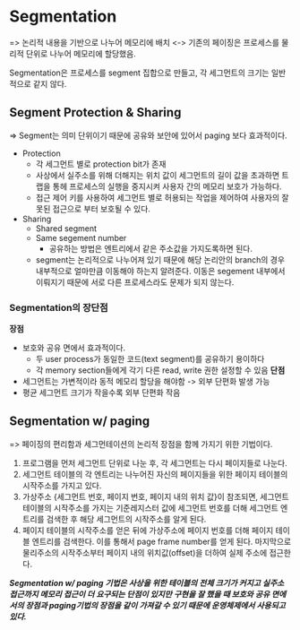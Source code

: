 # Segmentation
=> 논리적 내용을 기반으로 나누어 메모리에 배치
<-> 기존의 페이징은 프로세스를 물리적 단위로 나누어 메모리에 할당했음.

Segmentation은 프로세스를 segment 집합으로 만들고, 각 세그먼트의 크기는 일반적으로 같지 않다.

## Segment Protection & Sharing
=> Segment는 의미 단위이기 때문에 공유와 보안에 있어서 paging 보다 효과적이다.

- Protection
    - 각 세그먼트 별로 protection bit가 존재
    - 사상에서 실주소를 위해 더해지는 위치 값이 세그먼트의 길이 값을 초과하면 트랩을 통헤 프로세스의 실행을 중지시켜 사용자 간의 메모리 보호가 가능하다.
    - 접근 제어 키를 사용하여 세그먼트 별로 허용되는 작업을 제어하여 사용자의 잘못된 접근으로 부터 보호될 수 있다.
- Sharing
    - Shared segment
    - Same segement number
        - 공유하는 방법은 엔트리에서 같은 주소값을 가지도록하면 된다.
    - segment는 논리적으로 나누어져 있기 때문에 해당 논리안의 branch의 경우 내부적으로 얼마만큼 이동해야 하는지 알려준다. 이동은 segement 내부에서 이뤄지기 때문에 서로 다른 프로세스라도 문제가 되지 않는다.

### Segmentation의 장단점
__장점__
- 보호와 공유 면에서 효과적이다.
    - 두 user process가 동일한 코드(text segment)를 공유하기 용이하다
    - 각 memory section들에게 각기 다른 read, write 권한 설정할 수 있음
__단점__
- 세그먼트는 가변적이라 동적 메모리 할당을 해야함 -> 외부 단편화 발생 가능
- 평균 세그먼트 크기가 작을수록 외부 단편화 작음

## Segmentation w/ paging
=> 페이징의 편리함과 세그먼테이션의 논리적 장점을 함께 가지기 위한 기법이다.

1. 프로그램을 먼저 세그먼트 단위로 나눈 후, 각 세그먼트는 다시 페이지들로 나눈다.
2. 세그먼트 테이블의 각 엔트리는 나누어진 자신의 페이지들을 위한 페이지 테이블의 시작주소를 가지고 있다.
3. 가상주소 {세그먼트 번호, 페이지 번호, 페이지 내의 위치 값}이 참조되면, 세그먼트 테이블의 시작주소를 가지는 기준레지스터 값에 세그먼트 번호를 더해 세그먼트 엔트리를 검색한 후 해당 세그먼트의 시작주소를 알게 된다.
4. 페이지 테이블의 시작주소를 얻은 뒤에 가상주소에 페이지 번호를 더해 페이지 테이블 엔트리를 검색한다. 이를 통해서 page frame number를 얻게 된다. 마지막으로 물리주소의 시작주소부터 페이지 내의 위치값(offset)을 더하여 실제 주소에 접근한다.

___Segmentation w/ paging 기법은 사상을 위한 테이블의 전체 크기가 커지고 실주소 접근까지 메모리 접근이 더 요구되는 단점이 있지만 구현을 잘 했을 때 보호와 공유 면에서의 장점과 paging기법의 장점을 같이 가져갈 수 있기 때문에 운영체제에서 사용되고 있다.___
